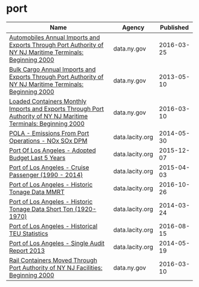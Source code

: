 # port

Name | Agency | Published
---- | ---- | ---------
[Automobiles Annual Imports and Exports Through Port Authority of NY NJ Maritime Terminals: Beginning 2000](../datasets/u49g-d7hw.md) | data.ny.gov | 2016-03-25
[Bulk Cargo Annual Imports and Exports Through Port Authority of NY NJ Maritime Terminals: Beginning 2000](../datasets/xzpp-jacs.md) | data.ny.gov | 2013-05-10
[Loaded Containers Monthly Imports and Exports Through Port Authority of NY NJ Maritime Terminals: Beginning 2000](../datasets/629s-5a55.md) | data.ny.gov | 2016-03-10
[POLA - Emissions From Port Operations - NOx SOx DPM](../datasets/k98w-s24w.md) | data.lacity.org | 2014-05-30
[Port Of Los Angeles - Adopted Budget Last 5 Years](../datasets/du8q-hww5.md) | data.lacity.org | 2015-12-07
[Port of Los Angeles - Cruise Passenger (1990 - 2014)](../datasets/jmt8-y5rm.md) | data.lacity.org | 2015-04-03
[Port of Los Angeles - Historic Tonage Data MMRT](../datasets/i9rh-q5gx.md) | data.lacity.org | 2016-10-26
[Port of Los Angeles - Historic Tonage Data Short Ton (1920-1970)](../datasets/5a4i-e2zs.md) | data.lacity.org | 2014-03-24
[Port of Los Angeles - Historical TEU Statistics](../datasets/38a8-tm7u.md) | data.lacity.org | 2016-08-15
[Port of Los Angeles - Single Audit Report 2013](../datasets/xhx7-hr4h.md) | data.lacity.org | 2014-05-19
[Rail Containers Moved Through Port Authority of NY NJ Facilities: Beginning 2000](../datasets/v6t6-eb7h.md) | data.ny.gov | 2016-03-10

